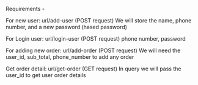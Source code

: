 Requirements - 

For new user: url/add-user (POST request) 
We will store the name, phone number, and a new password (hased password) 

For Login user: url/login-user (POST request) 
phone number, password 

For adding new order: url/add-order (POST request) 
We will need the user_id, sub_total, phone_number to add any order 

Get order detail: url/get-order (GET request) 
In query we will pass the user_id to get user order details 


